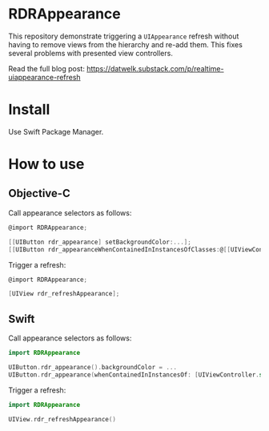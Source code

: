 # RDRAppearance

This repository demonstrate triggering a `UIAppearance` refresh without having to remove views from the hierarchy and re-add them. This fixes several problems with presented view controllers.

Read the full blog post: https://datwelk.substack.com/p/realtime-uiappearance-refresh

# Install
Use Swift Package Manager.

# How to use
## Objective-C 
Call appearance selectors as follows:

```objectivec
@import RDRAppearance;

[[UIButton rdr_appearance] setBackgroundColor:...];
[[UIButton rdr_appearanceWhenContainedInInstancesOfClasses:@[[UIViewController class]]] setBackgroundColor...];
```

Trigger a refresh:

```objectivec
@import RDRAppearance;

[UIView rdr_refreshAppearance];
```

## Swift
Call appearance selectors as follows:

```swift
import RDRAppearance

UIButton.rdr_appearance().backgroundColor = ...
UIButton.rdr_appearance(whenContainedInInstancesOf: [UIViewController.self]).backgroundColor = ...
```

Trigger a refresh:
```swift
import RDRAppearance

UIView.rdr_refreshAppearance()
```
